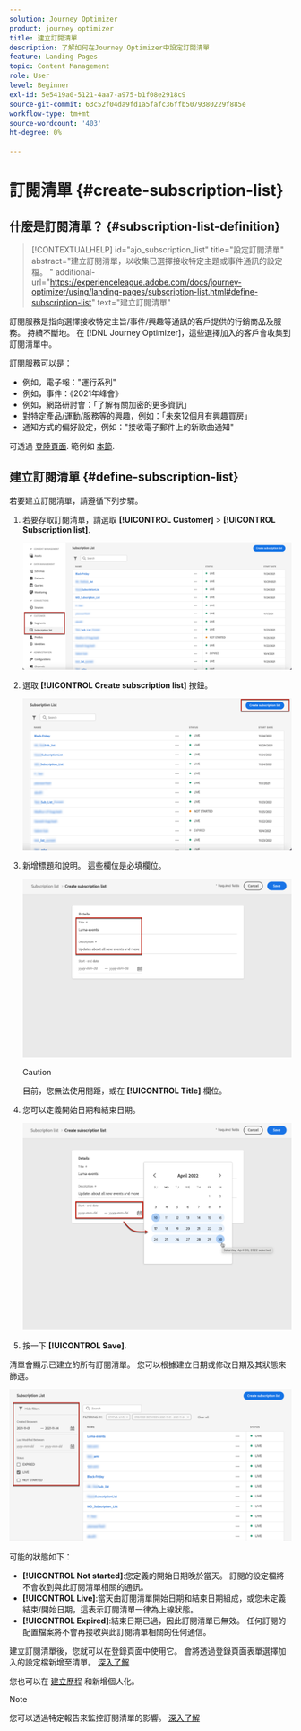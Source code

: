 ```yaml
---
solution: Journey Optimizer
product: journey optimizer
title: 建立訂閱清單
description: 了解如何在Journey Optimizer中設定訂閱清單
feature: Landing Pages
topic: Content Management
role: User
level: Beginner
exl-id: 5e5419a0-5121-4aa7-a975-b1f08e2918c9
source-git-commit: 63c52f04da9fd1a5fafc36ffb5079380229f885e
workflow-type: tm+mt
source-wordcount: '403'
ht-degree: 0%

---
```


# 訂閱清單 {#create-subscription-list}

## 什麼是訂閱清單？ {#subscription-list-definition}

>[!CONTEXTUALHELP]
>id="ajo_subscription_list"
>title="設定訂閱清單"
>abstract="建立訂閱清單，以收集已選擇接收特定主題或事件通訊的設定檔。 "
>additional-url="https://experienceleague.adobe.com/docs/journey-optimizer/using/landing-pages/subscription-list.html#define-subscription-list" text="建立訂閱清單"

訂閱服務是指向選擇接收特定主旨/事件/興趣等通訊的客戶提供的行銷商品及服務。 持續不斷地。 在 [!DNL Journey Optimizer]，這些選擇加入的客戶會收集到訂閱清單中。

訂閱服務可以是：

* 例如，電子報：&quot;運行系列&quot;
* 例如，事件：《2021年峰會》
* 例如，網路研討會：「了解有關加密的更多資訊」
* 對特定產品/運動/服務等的興趣，例如：「未來12個月有興趣買房」
* 通知方式的偏好設定，例如：&quot;接收電子郵件上的新歌曲通知&quot;

可透過 [登陸頁面](create-lp.md). 範例如 [本節](lp-use-cases.md#subscription-to-a-service).

## 建立訂閱清單 {#define-subscription-list}

若要建立訂閱清單，請遵循下列步驟。

1. 若要存取訂閱清單，請選取 **[!UICONTROL Customer]** > **[!UICONTROL Subscription list]**.

   ![](assets/lp_subscription-lists.png)

1. 選取 **[!UICONTROL Create subscription list]** 按鈕。

   ![](assets/lp_create-subscription-list.png)

1. 新增標題和說明。 這些欄位是必填欄位。

   ![](assets/lp_subscription-list-name.png)

   >[!CAUTION]
   >
   >目前，您無法使用間距，或在 **[!UICONTROL Title]** 欄位。

1. 您可以定義開始日期和結束日期。

   ![](assets/lp_subscription-list-dates.png)

1. 按一下 **[!UICONTROL Save]**.

清單會顯示已建立的所有訂閱清單。 您可以根據建立日期或修改日期及其狀態來篩選。

![](assets/lp_subscription-filters.png)

可能的狀態如下：

* **[!UICONTROL Not started]**:您定義的開始日期晚於當天。 訂閱的設定檔將不會收到與此訂閱清單相關的通訊。
* **[!UICONTROL Live]**:當天由訂閱清單開始日期和結束日期組成，或您未定義結束/開始日期，這表示訂閱清單一律為上線狀態。
* **[!UICONTROL Expired]**:結束日期已過，因此訂閱清單已無效。 任何訂閱的配置檔案將不會再接收與此訂閱清單相關的任何通信。

建立訂閱清單後，您就可以在登錄頁面中使用它。 會將透過登錄頁面表單選擇加入的設定檔新增至清單。 [深入了解](design-lp.md)

您也可以在 [建立歷程](../building-journeys/journey-gs.md#jo-build) 和新增個人化。

>[!NOTE]
>
>您可以透過特定報告來監控訂閱清單的影響。 [深入了解](../reports/subscription-report-live.md)
